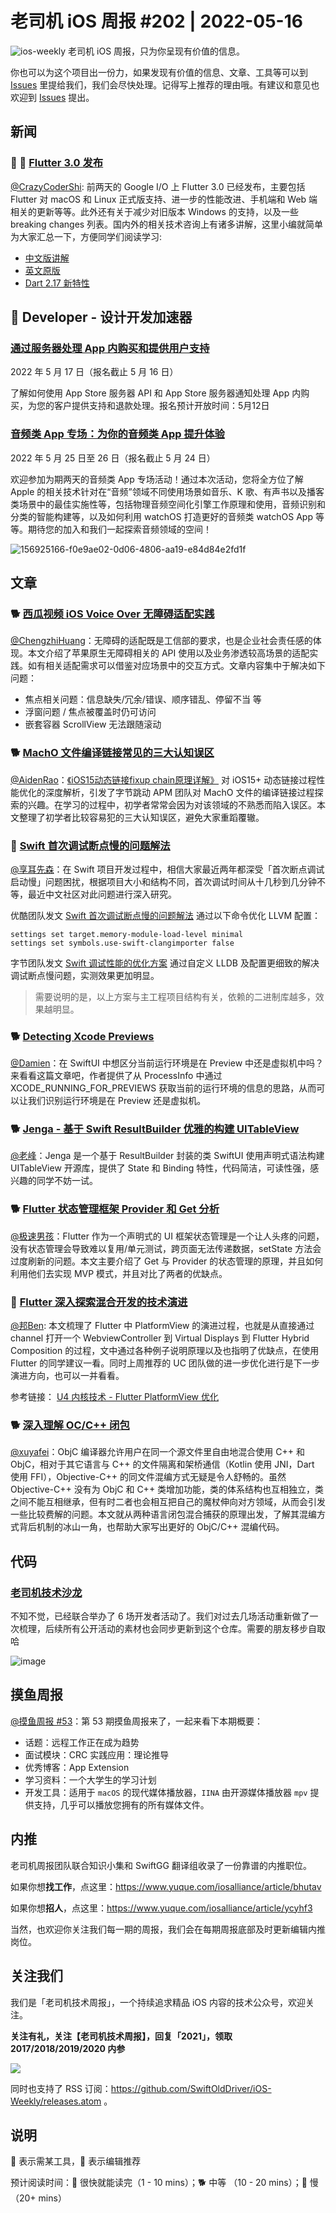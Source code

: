 # 老司机 iOS 周报 #202 | 2022-05-16

![ios-weekly](https://github.com/SwiftOldDriver/iOS-Weekly/blob/master/assets/ios-weekly.png?raw=true)
老司机 iOS 周报，只为你呈现有价值的信息。

你也可以为这个项目出一份力，如果发现有价值的信息、文章、工具等可以到 [Issues](https://github.com/SwiftOldDriver/iOS-Weekly/issues) 里提给我们，我们会尽快处理。记得写上推荐的理由哦。有建议和意见也欢迎到 [Issues](https://github.com/SwiftOldDriver/iOS-Weekly/issues) 提出。

## 新闻

### 🌟 🐢 [Flutter 3.0 发布](https://mp.weixin.qq.com/s/7glBeUReiNytWqsNLhi7sA)

[@CrazyCoderShi](https://github.com/CrazyCoderShi): 前两天的 Google I/O 上 Flutter 3.0 已经发布，主要包括 Flutter 对 macOS 和 Linux 正式版支持、进一步的性能改进、手机端和 Web 端相关的更新等等。此外还有关于减少对旧版本 Windows 的支持，以及一些 breaking changes 列表。国内外的相关技术咨询上有诸多讲解，这里小编就简单为大家汇总一下，方便同学们阅读学习:

- [中文版讲解](https://mp.weixin.qq.com/s/7glBeUReiNytWqsNLhi7sA)
- [英文原版](https://medium.com/flutter/whats-new-in-flutter-3-8c74a5bc32d0)
- [Dart 2.17 新特性](https://medium.com/dartlang/dart-2-17-b216bfc80c5d)

##  Developer - 设计开发加速器

### [通过服务器处理 App 内购买和提供用户支持](https://developer.apple.com/cn/accelerator/)

2022 年 5 月 17 日（报名截止 5 月 16 日）

了解如何使用 App Store 服务器 API 和 App Store 服务器通知处理 App 内购买，为您的客户提供支持和退款处理。报名预计开放时间：5月12日

### [音频类 App 专场：为你的音频类 App 提升体验](https://developer.apple.com/cn/accelerator/)

2022 年 5 月 25 日至 26 日（报名截止 5 月 24 日）

欢迎参加为期两天的音频类 App 专场活动！通过本次活动，您将全方位了解 Apple 的相关技术针对在“音频”领域不同使用场景如音乐、K 歌、有声书以及播客类场景中的最佳实施性等，包括物理音频空间化引擎工作原理和使用，音频识别和分类的智能构建等，以及如何利用 watchOS 打造更好的音频类 watchOS App 等等。期待您的加入和我们一起探索音频领域的空间！

![156925166-f0e9ae02-0d06-4806-aa19-e84d84e2fd1f](https://user-images.githubusercontent.com/11873526/162620205-0cddfae9-05e0-4e10-9359-4d914e3ae08b.jpeg)

## 文章

### 🐕 [西瓜视频 iOS Voice Over 无障碍适配实践](https://mp.weixin.qq.com/s/cVEPN28XOBs6XNy0PDGudg)

[@ChengzhiHuang](https://github.com/ChengzhiHuang)：无障碍的适配既是工信部的要求，也是企业社会责任感的体现。本文介绍了苹果原生无障碍相关的 API 使用以及业务渗透较高场景的适配实践。如有相关适配需求可以借鉴对应场景中的交互方式。文章内容集中于解决如下问题：
- 焦点相关问题：信息缺失/冗余/错误、顺序错乱、停留不当 等
- 浮窗问题 / 焦点被覆盖时仍可访问
- 嵌套容器 ScrollView 无法跟随滚动

### 🐕 [MachO 文件编译链接常见的三大认知误区](https://mp.weixin.qq.com/s/XpMcSzEayM-cBT4-jRr9kA)

[@AidenRao](https://weibo.com/AidenRao)：[《iOS15动态链接fixup chain原理详解》](https://mp.weixin.qq.com/s?__biz=Mzg2NTYyMjYxNg==&mid=2247486514&idx=1&sn=2fb1b443dafebd7bffd47cd53d170d8e&scene=21#wechat_redirect) 对 iOS15+ 动态链接过程性能优化的深度解析，引发了字节跳动 APM 团队对 MachO 文件的编译链接过程探索的兴趣。在学习的过程中，初学者常常会因为对该领域的不熟悉而陷入误区。本文整理了初学者比较容易犯的三大认知误区，避免大家重蹈覆辙。

### 🐢 [Swift 首次调试断点慢的问题解法](https://mp.weixin.qq.com/s/n6cRVhr5Sw1CSOqAYWiBRw)

[@享耳先森](https://github.com/iblacksun)：在 Swift 项目开发过程中，相信大家最近两年都深受「首次断点调试启动慢」问题困扰，根据项目大小和结构不同，首次调试时间从十几秒到几分钟不等，最近中文社区对此问题进行深入研究。

优酷团队发文 [Swift 首次调试断点慢的问题解法](https://mp.weixin.qq.com/s/n6cRVhr5Sw1CSOqAYWiBRw) 通过以下命令优化 LLVM 配置：
```
settings set target.memory-module-load-level minimal
settings set symbols.use-swift-clangimporter false
```
字节团队发文 [Swift 调试性能的优化方案](https://mp.weixin.qq.com/s/TXrY1bbSdYCkaeE8aq2NKg) 通过自定义 LLDB 及配置更细致的解决调试断点慢问题，实测效果更加明显。

>需要说明的是，以上方案与主工程项目结构有关，依赖的二进制库越多，效果越明显。

### 🐕 [Detecting Xcode Previews](https://www.createwithswift.com/detecting-xcode-previews/)

[@Damien](https://github.com/ZengyiMa)：在 SwiftUI 中想区分当前运行环境是在 Preview 中还是虚拟机中吗？来看看这篇文章吧，作者提供了从 ProcessInfo 中通过 XCODE_RUNNING_FOR_PREVIEWS 获取当前的运行环境的信息的思路，从而可以让我们识别运行环境是在 Preview 还是虚拟机。

### 🐕 [Jenga - 基于 Swift ResultBuilder 优雅的构建 UITableView](https://github.com/fanglinwei/Jenga)

[@老峰](https://github.com/gesantung)：Jenga 是一个基于 ResultBuilder 封装的类 SwiftUI 使用声明式语法构建 UITableView 开源库，提供了 State 和 Binding 特性，代码简洁，可读性强，感兴趣的同学不妨一试。

### 🐕 [Flutter 状态管理框架 Provider 和 Get 分析](https://mp.weixin.qq.com/s/iLSjr-HE4VC1kTdjI2bFNQ)

[@极速男孩](https://github.com/ztlyyznf001)：Flutter 作为一个声明式的 UI 框架状态管理是一个让人头疼的问题，没有状态管理会导致难以复用/单元测试，跨页面无法传递数据，setState 方法会过度刷新的问题。本文主要介绍了 Get 与 Provider 的状态管理的原理，并且如何利用他们去实现 MVP 模式，并且对比了两者的优缺点。

### 🐢 [Flutter 深入探索混合开发的技术演进](https://mp.weixin.qq.com/s/JjlCyCOC4gL7hx3UNs7ONQ)

[@邦Ben](https://weibo.com/linwenbang): 本文梳理了 Flutter 中 PlatformView 的演进过程，也就是从直接通过 channel 打开一个 WebviewController 到 Virtual Displays 到 Flutter Hybrid Composition 的过程，文中通过各种例子说明原理以及也指明了优缺点，在使用 Flutter 的同学建议一看。同时上周推荐的 UC 团队做的进一步优化进行是下一步演进方向，也可以一并看看。

参考链接：
[U4 内核技术 - Flutter PlatformView 优化](https://mp.weixin.qq.com/s/gJXk56yJ5oJREHCUbsdhXg)

### 🐕 [深入理解 OC/C++ 闭包](https://mp.weixin.qq.com/s/NEvtm_yBMghyP_WTUATy8g)

[@xuyafei](https://github.com/xiaofei86)：ObjC 编译器允许用户在同一个源文件里自由地混合使用 C++ 和 ObjC，相对于其它语言与 C++ 的文件隔离和架桥通信（Kotlin 使用 JNI，Dart 使用 FFI），Objective-C++ 的同文件混编方式无疑是令人舒畅的。虽然 Objective-C++ 没有为 ObjC 和 C++ 类增加功能，类的体系结构也互相独立，类之间不能互相继承，但有时二者也会相互把自己的魔杖伸向对方领域，从而会引发一些比较费解的问题。本文就从两种语言闭包混合捕获的原理出发，了解其混编方式背后机制的冰山一角，也帮助大家写出更好的 ObjC/C++ 混编代码。


## 代码

### [老司机技术沙龙](https://github.com/SwiftOldDriver/Salon)

不知不觉，已经联合举办了 6 场开发者活动了。我们对过去几场活动重新做了一次梳理，后续所有公开活动的素材也会同步更新到这个仓库。需要的朋友移步自取哈

![image](https://user-images.githubusercontent.com/11873526/168479876-db1097d6-d1f1-4320-9de6-86c3d4786fdc.png)

## 摸鱼周报

[@摸鱼周报 #53](https://mp.weixin.qq.com/s/5chb-a9u7VMdLis1FG6B6Q)：第 53 期摸鱼周报来了，一起来看下本期概要：

* 话题：远程工作正在成为趋势
* 面试模块：CRC 实践应用：理论推导
* 优秀博客：App Extension
* 学习资料：一个大学生的学习计划
* 开发工具：适用于 `macOS` 的现代媒体播放器，`IINA` 由开源媒体播放器 `mpv` 提供支持，几乎可以播放您拥有的所有媒体文件。

## 内推

老司机周报团队联合知识小集和 SwiftGG 翻译组收录了一份靠谱的内推职位。

如果你想**找工作**，点这里：https://www.yuque.com/iosalliance/article/bhutav

如果你想**招人**，点这里：https://www.yuque.com/iosalliance/article/ycyhf3

当然，也欢迎你关注我们每一期的周报，我们会在每期周报底部及时更新编辑内推岗位。

## 关注我们

我们是「老司机技术周报」，一个持续追求精品 iOS 内容的技术公众号，欢迎关注。

**关注有礼，关注【老司机技术周报】，回复「2021」，领取 2017/2018/2019/2020 内参**

![](https://github.com/SwiftOldDriver/iOS-Weekly/blob/master/assets/qrcode_for_wechat.jpg?raw=true)

同时也支持了 RSS 订阅：https://github.com/SwiftOldDriver/iOS-Weekly/releases.atom 。

## 说明

🚧 表示需某工具，🌟 表示编辑推荐

预计阅读时间：🐎 很快就能读完（1 - 10 mins）；🐕 中等 （10 - 20 mins）；🐢 慢（20+ mins）
